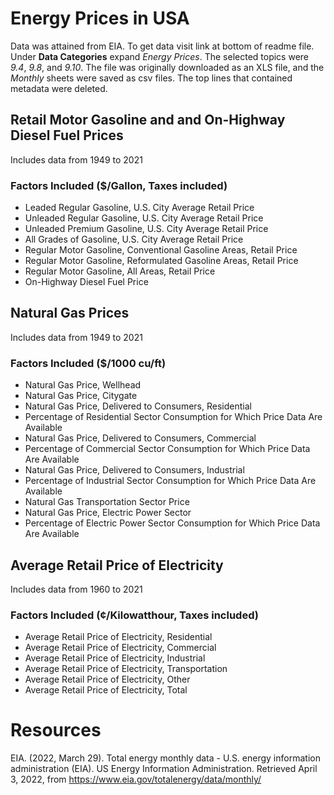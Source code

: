 # Energy Prices in USA
Data was attained from EIA.  To get data visit link at bottom of readme file.  Under **Data Categories** expand *Energy Prices*.  The selected topics were *9.4*, *9.8*, and *9.10*.  The file was originally downloaded as an XLS file, and the *Monthly* sheets were saved as csv files.  The top lines that contained metadata were deleted.
## Retail Motor Gasoline and and On-Highway Diesel Fuel Prices
Includes data from 1949 to 2021
### Factors Included ($/Gallon, Taxes included)
- Leaded Regular Gasoline, U.S. City Average Retail Price
- Unleaded Regular Gasoline, U.S. City Average Retail Price
- Unleaded Premium Gasoline, U.S. City Average Retail Price
- All Grades of Gasoline, U.S. City Average Retail Price
- Regular Motor Gasoline, Conventional Gasoline Areas, Retail Price
- Regular Motor Gasoline, Reformulated Gasoline Areas, Retail Price
- Regular Motor Gasoline, All Areas, Retail Price
- On-Highway Diesel Fuel Price
## Natural Gas Prices
Includes data from 1949 to 2021
### Factors Included ($/1000 cu/ft)
- Natural Gas Price, Wellhead
- Natural Gas Price, Citygate
- Natural Gas Price, Delivered to Consumers, Residential
- Percentage of Residential Sector Consumption for Which Price Data Are Available
- Natural Gas Price, Delivered to Consumers, Commercial
- Percentage of Commercial Sector Consumption for Which Price Data Are Available
- Natural Gas Price, Delivered to Consumers, Industrial
- Percentage of Industrial Sector Consumption for Which Price Data Are Available
- Natural Gas Transportation Sector Price
- Natural Gas Price, Electric Power Sector
- Percentage of Electric Power Sector Consumption for Which Price Data Are Available
## Average Retail Price of Electricity
Includes data from 1960 to 2021
### Factors Included (¢/Kilowatthour, Taxes included)
- Average Retail Price of Electricity, Residential
- Average Retail Price of Electricity, Commercial
- Average Retail Price of Electricity, Industrial
- Average Retail Price of Electricity, Transportation
- Average Retail Price of Electricity, Other
- Average Retail Price of Electricity, Total

# Resources
EIA. (2022, March 29). Total energy monthly data - U.S. energy information administration (EIA). US Energy Information Administration. Retrieved April 3, 2022, from https://www.eia.gov/totalenergy/data/monthly/